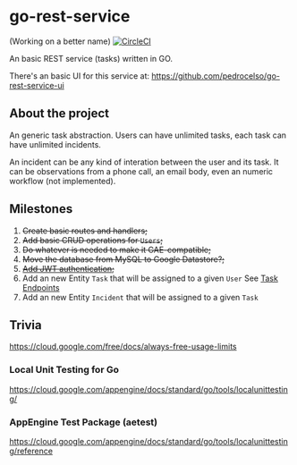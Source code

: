 # go-rest-service
(Working on a better name)
[![CircleCI](https://circleci.com/gh/pedrocelso/go-rest-service/tree/master.svg?style=shield)](https://circleci.com/gh/pedrocelso/go-rest-service/tree/master)

An basic REST service (tasks) written in GO.

There's an basic UI for this service at: https://github.com/pedrocelso/go-rest-service-ui

## About the project
An generic task abstraction. Users can have unlimited tasks, each task can have unlimited incidents.

An incident can be any kind of interation between the user and its task. It can be observations from a phone call, an email body, even an numeric workflow (not implemented).

## Milestones
1. ~~Create basic routes and handlers;~~
2. ~~Add basic CRUD operations for `Users`;~~
3. ~~Do whatever is needed to make it GAE-compatible;~~
4. ~~Move the database from MySQL to Google Datastore?;~~
4. ~~[Add JWT authentication](https://github.com/pedrocelso/go-rest-service/issues/9);~~
5. Add an new Entity `Task` that will be assigned to a given `User` See [Task Endpoints](https://github.com/pedrocelso/go-rest-service/issues/8)
6. Add an new Entity `Incident` that will be assigned to a given `Task`

## Trivia
https://cloud.google.com/free/docs/always-free-usage-limits 

### Local Unit Testing for Go
https://cloud.google.com/appengine/docs/standard/go/tools/localunittesting/

### AppEngine Test Package (aetest)
https://cloud.google.com/appengine/docs/standard/go/tools/localunittesting/reference
